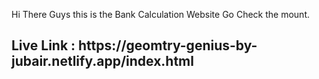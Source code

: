 Hi There Guys this is the Bank Calculation Website Go Check the mount.
<h2>Live Link : https://geomtry-genius-by-jubair.netlify.app/index.html</h2>
